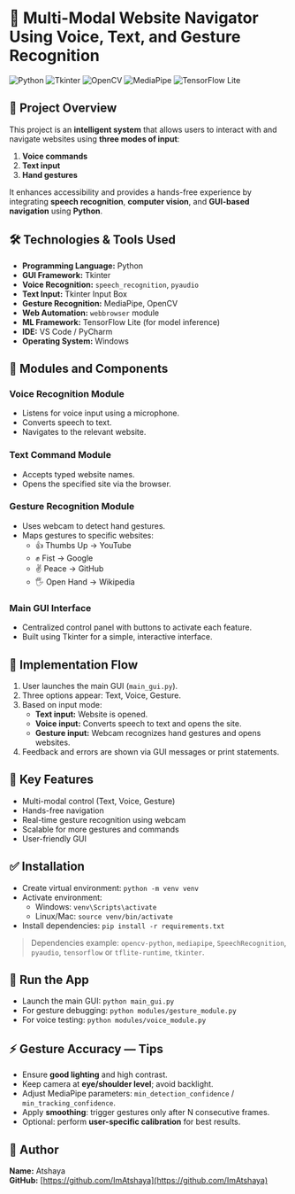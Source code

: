 # 🎯 Multi-Modal Website Navigator Using Voice, Text, and Gesture Recognition

![Python](https://img.shields.io/badge/Python-3.11-blue) ![Tkinter](https://img.shields.io/badge/Tkinter-GUI-green) ![OpenCV](https://img.shields.io/badge/OpenCV-4.x-orange) ![MediaPipe](https://img.shields.io/badge/MediaPipe-Hand%20Gestures-red) ![TensorFlow Lite](https://img.shields.io/badge/TensorFlow%20Lite-ML-purple)



## 🧠 Project Overview
This project is an **intelligent system** that allows users to interact with and navigate websites using **three modes of input**:

1. **Voice commands**  
2. **Text input**  
3. **Hand gestures**  

It enhances accessibility and provides a hands-free experience by integrating **speech recognition**, **computer vision**, and **GUI-based navigation** using **Python**.



## 🛠️ Technologies & Tools Used
- **Programming Language:** Python  
- **GUI Framework:** Tkinter  
- **Voice Recognition:** `speech_recognition`, `pyaudio`  
- **Text Input:** Tkinter Input Box  
- **Gesture Recognition:** MediaPipe, OpenCV  
- **Web Automation:** `webbrowser` module  
- **ML Framework:** TensorFlow Lite (for model inference)  
- **IDE:** VS Code / PyCharm  
- **Operating System:** Windows



## 🧩 Modules and Components

### Voice Recognition Module
- Listens for voice input using a microphone.  
- Converts speech to text.  
- Navigates to the relevant website.  

### Text Command Module
- Accepts typed website names.  
- Opens the specified site via the browser.  

### Gesture Recognition Module
- Uses webcam to detect hand gestures.  
- Maps gestures to specific websites:
  - 👍 Thumbs Up → YouTube  
  - ✊ Fist → Google  
  - ✌️ Peace → GitHub  
  - 🖐️ Open Hand → Wikipedia  

### Main GUI Interface
- Centralized control panel with buttons to activate each feature.  
- Built using Tkinter for a simple, interactive interface.



## 🧪 Implementation Flow
1. User launches the main GUI (`main_gui.py`).  
2. Three options appear: Text, Voice, Gesture.  
3. Based on input mode:
   - **Text input:** Website is opened.  
   - **Voice input:** Converts speech to text and opens the site.  
   - **Gesture input:** Webcam recognizes hand gestures and opens websites.  
4. Feedback and errors are shown via GUI messages or print statements.



## 🌟 Key Features
- Multi-modal control (Text, Voice, Gesture)  
- Hands-free navigation  
- Real-time gesture recognition using webcam  
- Scalable for more gestures and commands  
- User-friendly GUI



## ✅ Installation

- Create virtual environment: `python -m venv venv`
- Activate environment:
  - Windows: `venv\Scripts\activate`
  - Linux/Mac: `source venv/bin/activate`
- Install dependencies: `pip install -r requirements.txt`

> Dependencies example: `opencv-python`, `mediapipe`, `SpeechRecognition`, `pyaudio`, `tensorflow` or `tflite-runtime`, `tkinter`.



## 🏃 Run the App

- Launch the main GUI: `python main_gui.py`
- For gesture debugging: `python modules/gesture_module.py`
- For voice testing: `python modules/voice_module.py`



## ⚡ Gesture Accuracy — Tips

- Ensure **good lighting** and high contrast.  
- Keep camera at **eye/shoulder level**; avoid backlight.  
- Adjust MediaPipe parameters: `min_detection_confidence` / `min_tracking_confidence`.  
- Apply **smoothing**: trigger gestures only after N consecutive frames.  
- Optional: perform **user-specific calibration** for best results.



## 👤 Author

**Name:** Atshaya  
**GitHub:** [https://github.com/ImAtshaya](https://github.com/ImAtshaya)
